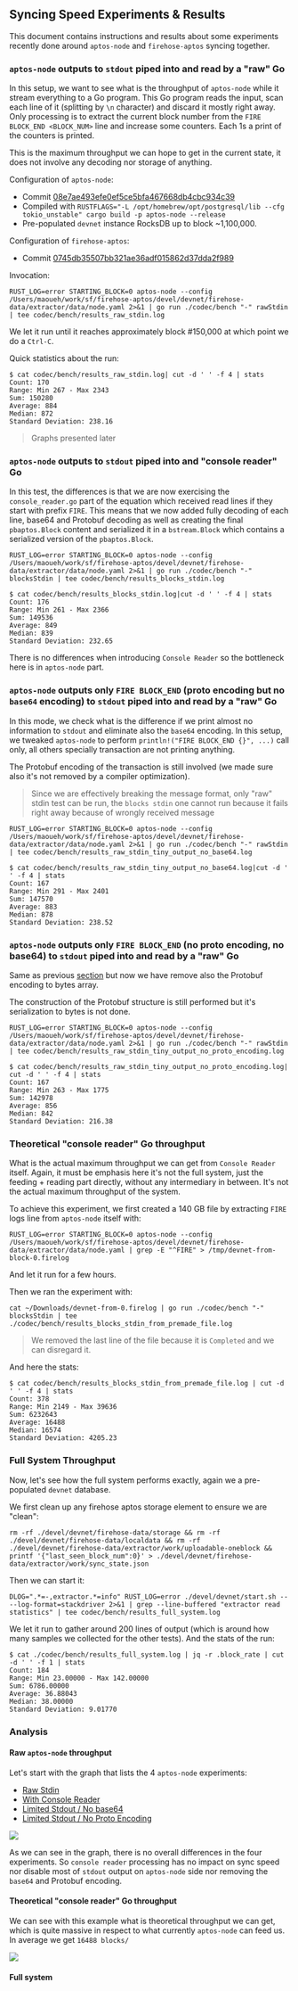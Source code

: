 ## Syncing Speed Experiments & Results

This document contains instructions and results about some experiments recently done around `aptos-node` and `firehose-aptos` syncing together.

### `aptos-node` outputs to `stdout` piped into and read by a "raw" Go

In this setup, we want to see what is the throughput of `aptos-node` while it stream everything to a Go program. This Go program reads the input, scan each line of it (splitting by `\n` character) and discard it mostly right away.  Only processing is to extract the current block number from the `FIRE BLOCK_END <BLOCK_NUM>` line and increase some counters. Each 1s a print of the counters is printed.

This is the maximum throughput we can hope to get in the current state, it does not involve any decoding nor storage of anything.

Configuration of `aptos-node`:
- Commit [08e7ae493efe0ef5ce5bfa467668db4cbc934c39](https://github.com/aptos-labs/aptos-core/commit/08e7ae493efe0ef5ce5bfa467668db4cbc934c39)
- Compiled with `RUSTFLAGS="-L /opt/homebrew/opt/postgresql/lib --cfg tokio_unstable" cargo build -p aptos-node --release`
- Pre-populated `devnet` instance RocksDB up to block ~1,100,000.

Configuration of `firehose-aptos`:
- Commit [0745db35507bb321ae36adf015862d37dda2f989](https://github.com/streamingfast/firehose-aptos/commit/0745db35507bb321ae36adf015862d37dda2f989)

Invocation:

```
RUST_LOG=error STARTING_BLOCK=0 aptos-node --config /Users/maoueh/work/sf/firehose-aptos/devel/devnet/firehose-data/extractor/data/node.yaml 2>&1 | go run ./codec/bench "-" rawStdin | tee codec/bench/results_raw_stdin.log
```

We let it run until it reaches approximately block #150,000 at which point we do a `Ctrl-C`.

Quick statistics about the run:

```
$ cat codec/bench/results_raw_stdin.log| cut -d ' ' -f 4 | stats
Count: 170
Range: Min 267 - Max 2343
Sum: 150280
Average: 884
Median: 872
Standard Deviation: 238.16
```

> Graphs presented later

### `aptos-node` outputs to `stdout` piped into and "console reader" Go

In this test, the differences is that we are now exercising the `console_reader.go` part of the equation which received read lines if they start with prefix `FIRE`. This means that we now added fully decoding of each line, base64 and Protobuf decoding as well as creating the final `pbaptos.Block` content and serialized it in a `bstream.Block` which contains a serialized version of the `pbaptos.Block`.

```
RUST_LOG=error STARTING_BLOCK=0 aptos-node --config /Users/maoueh/work/sf/firehose-aptos/devel/devnet/firehose-data/extractor/data/node.yaml 2>&1 | go run ./codec/bench "-" blocksStdin | tee codec/bench/results_blocks_stdin.log
```

```
$ cat codec/bench/results_blocks_stdin.log|cut -d ' ' -f 4 | stats
Count: 176
Range: Min 261 - Max 2366
Sum: 149536
Average: 849
Median: 839
Standard Deviation: 232.65
```

There is no differences when introducing `Console Reader` so the bottleneck here is in `aptos-node` part.

### `aptos-node` outputs only `FIRE BLOCK_END` (proto encoding but no `base64` encoding) to `stdout` piped into and read by a "raw" Go

In this mode, we check what is the difference if we print almost no information to `stdout` and eliminate also the `base64` encoding. In this setup, we tweaked `aptos-node` to perform `println!("FIRE BLOCK_END {}", ...)` call only, all others specially transaction are not printing anything.

The Protobuf encoding of the transaction is still involved (we made sure also it's not removed by a compiler optimization).

> Since we are effectively breaking the message format, only "raw" stdin test can be run, the `blocks stdin` one cannot run because it fails right away because of wrongly received message

```
RUST_LOG=error STARTING_BLOCK=0 aptos-node --config /Users/maoueh/work/sf/firehose-aptos/devel/devnet/firehose-data/extractor/data/node.yaml 2>&1 | go run ./codec/bench "-" rawStdin | tee codec/bench/results_raw_stdin_tiny_output_no_base64.log
```

```
$ cat codec/bench/results_raw_stdin_tiny_output_no_base64.log|cut -d ' ' -f 4 | stats
Count: 167
Range: Min 291 - Max 2401
Sum: 147570
Average: 883
Median: 878
Standard Deviation: 238.52
```

### `aptos-node` outputs only `FIRE BLOCK_END` (no proto encoding, no base64) to `stdout` piped into and read by a "raw" Go

Same as previous [section](#aptos-node-outputs-only-fire-blockend-proto-encoding-but-no-base64-encoding-to-stdout-piped-into-and-read-by-a-raw-go) but now we have remove also the Protobuf encoding to bytes array.

The construction of the Protobuf structure is still performed but it's serialization to bytes is not done.

```
RUST_LOG=error STARTING_BLOCK=0 aptos-node --config /Users/maoueh/work/sf/firehose-aptos/devel/devnet/firehose-data/extractor/data/node.yaml 2>&1 | go run ./codec/bench "-" rawStdin | tee codec/bench/results_raw_stdin_tiny_output_no_proto_encoding.log
```

```
$ cat codec/bench/results_raw_stdin_tiny_output_no_proto_encoding.log| cut -d ' ' -f 4 | stats
Count: 167
Range: Min 263 - Max 1775
Sum: 142978
Average: 856
Median: 842
Standard Deviation: 216.38
```

### Theoretical "console reader" Go throughput

What is the actual maximum throughput we can get from `Console Reader` itself. Again, it must be emphasis here it's not the full system, just the feeding + reading part directly, without any intermediary in between. It's not the actual maximum throughput of the system.

To achieve this experiment, we first created a 140 GB file by extracting `FIRE` logs line from `aptos-node` itself with:

```
RUST_LOG=error STARTING_BLOCK=0 aptos-node --config /Users/maoueh/work/sf/firehose-aptos/devel/devnet/firehose-data/extractor/data/node.yaml | grep -E "^FIRE" > /tmp/devnet-from-block-0.firelog
```

And let it run for a few hours.

Then we ran the experiment with:

```
cat ~/Downloads/devnet-from-0.firelog | go run ./codec/bench "-" blocksStdin | tee ./codec/bench/results_blocks_stdin_from_premade_file.log
```

> We removed the last line of the file because it is `Completed` and we can disregard it.

And here the stats:

```
$ cat codec/bench/results_blocks_stdin_from_premade_file.log | cut -d ' ' -f 4 | stats
Count: 378
Range: Min 2149 - Max 39636
Sum: 6232643
Average: 16488
Median: 16574
Standard Deviation: 4205.23
```

### Full System Throughput

Now, let's see how the full system performs exactly, again we a pre-populated `devnet` database.

We first clean up any firehose aptos storage element to ensure we are "clean":

```
rm -rf ./devel/devnet/firehose-data/storage && rm -rf ./devel/devnet/firehose-data/localdata && rm -rf ./devel/devnet/firehose-data/extractor/work/uploadable-oneblock && printf '{"last_seen_block_num":0}' > ./devel/devnet/firehose-data/extractor/work/sync_state.json
```

Then we can start it:

```
DLOG=".*=-,extractor.*=info" RUST_LOG=error ./devel/devnet/start.sh -- --log-format=stackdriver 2>&1 | grep --line-buffered "extractor read statistics" | tee codec/bench/results_full_system.log
```

We let it run to gather around 200 lines of output (which is around how many samples we collected for the other tests). And the stats of the run:

```
$ cat ./codec/bench/results_full_system.log | jq -r .block_rate | cut -d ' ' -f 1 | stats
Count: 184
Range: Min 23.00000 - Max 142.00000
Sum: 6786.00000
Average: 36.88043
Median: 38.00000
Standard Deviation: 9.01770
```

### Analysis

#### Raw `aptos-node` throughput

Let's start with the graph that lists the 4 `aptos-node` experiments:

- [Raw Stdin](#aptos-node-outputs-to-stdout-piped-into-and-read-by-a-raw-go)
- [With Console Reader](#aptos-node-outputs-to-stdout-piped-into-and-console-reader-go)
- [Limited Stdout / No base64](#aptos-node-outputs-only-fire-blockend-proto-encoding-but-no-base64-encoding-to-stdout-piped-into-and-read-by-a-raw-go)
- [Limited Stdout / No Proto Encoding](#aptos-node-outputs-only-fire-blockend-no-proto-encoding-no-base64-to-stdout-piped-into-and-read-by-a-raw-go)

![](graph_aptos_node_throughput.png)

As we can see in the graph, there is no overall differences in the four experiments. So `console reader` processing has no impact on sync speed nor disable most of `stdout` output on `aptos-node` side nor removing the `base64` and Protobuf encoding.

#### Theoretical "console reader" Go throughput

We can see with this example what is theoretical throughput we can get, which is quite massive in respect to what currently `aptos-node` can feed us. In average we get `16488 blocks/`

![](./graph_console_reader_throughput.png)

#### Full system


